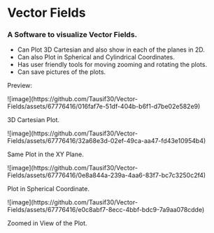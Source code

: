 <h1><b>Vector Fields</b></h1>
<h3>A Software to visualize Vector Fields.</h3> 
<ul>
  <li>Can Plot 3D Cartesian and also show in each of the planes in 2D.</li>
  <li>Can also Plot in Spherical and Cylindrical Coordinates.</li>
  <li>Has user friendly tools for moving zooming and rotating the plots.</li>
  <li>Can save pictures of the plots.</li>
</ul>
<p>Preview:</p>
![image](https://github.com/Tausif30/Vector-Fields/assets/67776416/016faf7e-51df-404b-b6f1-d7be02e582e9)
<p>3D Cartesian Plot.</p>
![image](https://github.com/Tausif30/Vector-Fields/assets/67776416/32a68e3d-02ef-49ca-aa47-fd43e10954b4)
<p>Same Plot in the XY Plane.</p>
![image](https://github.com/Tausif30/Vector-Fields/assets/67776416/0e8a844a-239a-4aa6-83f7-bc7c3250c2f4)
<p>Plot in Spherical Coordinate.</p>
![image](https://github.com/Tausif30/Vector-Fields/assets/67776416/e0c8abf7-8ecc-4bbf-bdc9-7a9aa078cdde)
<p>Zoomed in View of the Plot.</p>
